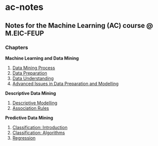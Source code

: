# ac-notes
## Notes for the Machine Learning (AC) course @ M.EIC-FEUP

### Chapters
**Machine Learning and Data Mining**
1. [Data Mining Process](/chapters/dm-process.md)
2. [Data Preparation](/chapters/data-preparation.md)
3. [Data Understanding](/chapters/data-understanding.md)
4. [Advanced Issues in Data Preparation and Modelling](/chapters/advanced-issues.md)

**Descriptive Data Mining**
1. [Descriptive Modelling](/chapters/descriptive-modelling.md)
2. [Association Rules](/chapters/association-rules.md)

**Predictive Data Mining**
1. [Classification: Introduction](/chapters/classification.md)
2. [Classification: Algorithms](/chapters/classification-algorithms.md)
3. [Regression](/chapters/regression.md)
